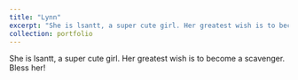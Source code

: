 ```yaml
---
title: "Lynn"
excerpt: "She is lsantt, a super cute girl. Her greatest wish is to become a scavenger. Bless her!<br/><img src='/images/lht.jpg'>"
collection: portfolio
---
```


She is lsantt, a super cute girl. Her greatest wish is to become a scavenger. Bless her!
